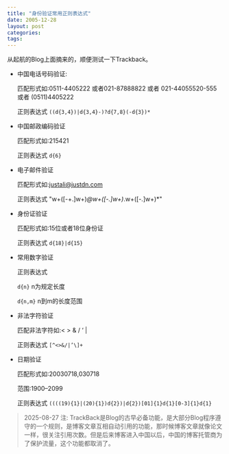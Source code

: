 ```yaml
---
title: "身份验证常用正则表达式"
date: 2005-12-28
layout: post
categories: 
tags: 
---
```


从起航的Blog上面摘来的，顺便测试一下Trackback。

* 中国电话号码验证:

  匹配形式如:0511-4405222 或者021-87888822 或者 021-44055520-555 或者 (0511)4405222

  正则表达式 `((d{3,4})|d{3,4}-)?d{7,8}(-d{3})*`

* 中国邮政编码验证

  匹配形式如:215421

  正则表达式 `d{6}`

* 电子邮件验证

  匹配形式如:justali@justdn.com

  正则表达式 "w+([-+.]w+)*@w+([-.]w+)*.w+([-.]w+)*"

* 身份证验证

  匹配形式如:15位或者18位身份证

  正则表达式 `d{18}|d{15}`

* 常用数字验证

  正则表达式 

  `d{n}` n为规定长度

  `d{n,m}` n到m的长度范围

* 非法字符验证

  匹配非法字符如:< > & / ‘ | 

  正则表达式 `[^<>&/|’\]+`

* 日期验证

  匹配形式如:20030718,030718

  范围:1900–2099

  正则表达式 `((((19){1}|(20){1})d{2})|d{2})[01]{1}d{1}[0-3]{1}d{1}`

> 2025-08-27 注: TrackBack是Blog的古早必备功能，是大部分Blog程序遵守的一个规则，是博客文章互相自动引用的功能，那时候博客文章就像论文一样，很关注引用次数。但是后来博客进入中国以后，中国的博客托管商为了保护流量，这个功能都取消了。